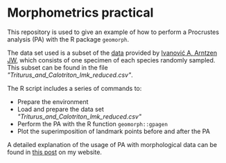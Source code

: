 # Morphometrics practical
This repository is used to give an example of how to perform a Procrustes analysis (PA) with the R package `geomorph`.

The data set used is a subset of the [data](http://datadryad.org/resource/doi:10.5061/dryad.nr210) provided by [Ivanović A, Arntzen JW](https://academic.oup.com/biolinnean/article-lookup/doi/10.1111/bij.12314), which consists of one specimen of each species randomly sampled. This subset can be found in the file *"Triturus_and_Calotriton_lmk_reduced.csv"*.

The R script includes a series of commands to:
* Prepare the environment
* Load and prepare the data set *"Triturus_and_Calotriton_lmk_reduced.csv"*
* Perform the PA with the R function `geomorph::gpagen`
* Plot the superimposition of landmark points before and after the PA

A detailed explanation of the usage of PA with morphological data can be found in [this post](https://sabifo4.github.io/blog/Morphometrics_and_Procrustes_alignment) on my website.
